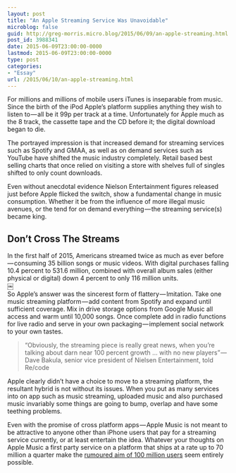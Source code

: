 ```yaml
---
layout: post
title: "An Apple Streaming Service Was Unavoidable"
microblog: false
guid: http://greg-morris.micro.blog/2015/06/09/an-apple-streaming.html
post_id: 3988341
date: 2015-06-09T23:00:00-0000
lastmod: 2015-06-09T23:00:00-0000
type: post
categories:
- "Essay"
url: /2015/06/10/an-apple-streaming.html
---
```

<!--kg-card-begin: html--><p><!--kg-card-begin: html--></p>
<p>For millions and millions of mobile users iTunes is inseparable from music. Since the birth of the iPod Apple’s platform supplies anything they wish to listen to — all be it 99p per track at a time. Unfortunately for Apple much as the 8 track, the cassette tape and the CD before it; the digital download began to die.</p>
<p>The portrayed impression is that increased demand for streaming services such as Spotify and GMAA, as well as on demand services such as YouTube have shifted the music industry completely. Retail based best selling charts that once relied on visiting a store with shelves full of singles shifted to only count downloads.</p>
<p>Even without anecdotal evidence Nielson Entertainment figures released just before Apple flicked the switch, show a fundamental change in music consumption. Whether it be from the influence of more illegal music avenues, or the tend for on demand everything — the streaming service(s) became king.</p>
<h2>Don’t Cross The Streams</h2>
<p>In the first half of 2015, Americans streamed twice as much as ever before — consuming 35 billion songs or music videos. With digital purchases falling 10.4 percent to 531.6 million, combined with overall album sales (either physical or digital) down 4 percent to only 116 million units.<br />
￼<br />
So Apple’s answer was the sincerest form of flattery — Imitation. Take one music streaming platform — add content from Spotify and expand until sufficient coverage. Mix in drive storage options from Google Music all access and warm until 10,000 songs. Once complete add in radio functions for live radio and serve in your own packaging — implement social network to your own tastes.</p>
<blockquote><p>“Obviously, the streaming piece is really great news, when you’re talking about darn near 100 percent growth … with no new players” — Dave Bakula, senior vice president of Nielsen Entertainment, told Re/code</p></blockquote>
<p>Apple clearly didn’t have a choice to move to a streaming platform, the resultant hybrid is not without its issues. When you put as many services into on app such as music streaming, uploaded music and also purchased music invariably some things are going to bump, overlap and have some teething problems.</p>
<p>Even with the promise of cross platform apps — Apple Music is not meant to be attractive to anyone other than iPhone users that pay for a streaming service currently, or at least entertain the idea. Whatever your thoughts on Apple Music a first party service on a platform that ships at a rate up to 70 million a quarter make the <a href="http://appleinsider.com/articles/15/06/08/rumor-claims-apple-wants-to-reach-100-million-subscribers-for-apple-music">rumoured aim of 100 million users</a> seem entirely possible.</p>
<p><!--kg-card-end: html--></p>
<!--kg-card-end: html-->
